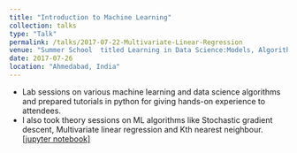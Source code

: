 ```yaml
---
title: "Introduction to Machine Learning"
collection: talks
type: "Talk"
permalink: /talks/2017-07-22-Multivariate-Linear-Regression
venue: "Summer School  titled Learning in Data Science:Models, Algorithms and Tools "
date: 2017-07-26
location: "Ahmedabad, India"
---
```


* Lab sessions on various machine learning and data science algorithms and prepared tutorials in python for giving hands-on experience to attendees.
* I also took theory sessions on ML algorithms like Stochastic gradient descent, Multivariate linear regression and Kth nearest neighbour.<br>
[[jupyter notebook]]()
